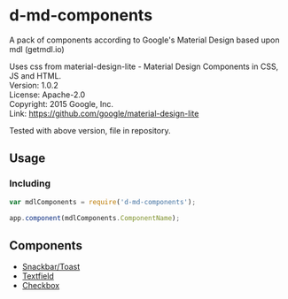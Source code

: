 # d-md-components
A pack of components according to Google's Material Design based upon mdl (getmdl.io)

Uses css from material-design-lite - Material Design Components in CSS, JS and HTML.  
Version: 1.0.2  
License: Apache-2.0  
Copyright: 2015 Google, Inc.  
Link: https://github.com/google/material-design-lite

Tested with above version, file in repository.

Usage
-----
### Including
```javascript
var mdlComponents = require('d-md-components');

app.component(mdlComponents.ComponentName);
```

Components
----------
- [Snackbar/Toast](snackbar/)
- [Textfield](textfield/)
- [Checkbox](checkbox/)

